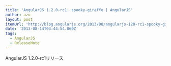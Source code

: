```yaml
---
title: 'AngularJS 1.2.0-rc1: spooky-giraffe | AngularJS'
author: azu
layout: post
itemUrl: 'http://blog.angularjs.org/2013/08/angularjs-120-rc1-spooky-giraffe.html'
date: '2013-08-14T03:44:54.860Z'
tags:
  - AngularJS
  - ReleaseNote
---
```

AngularJS 1.2.0-rc1リリース
